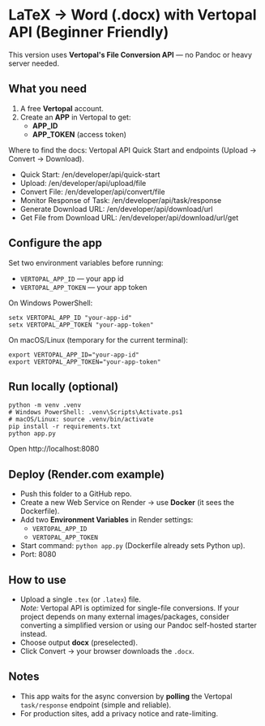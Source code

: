 
# LaTeX → Word (.docx) with Vertopal API (Beginner Friendly)

This version uses **Vertopal's File Conversion API** — no Pandoc or heavy server needed.

## What you need
1) A free **Vertopal** account.  
2) Create an **APP** in Vertopal to get:
   - **APP_ID**
   - **APP_TOKEN** (access token)

Where to find the docs: Vertopal API Quick Start and endpoints (Upload → Convert → Download).

- Quick Start: /en/developer/api/quick-start
- Upload: /en/developer/api/upload/file
- Convert File: /en/developer/api/convert/file
- Monitor Response of Task: /en/developer/api/task/response
- Generate Download URL: /en/developer/api/download/url
- Get File from Download URL: /en/developer/api/download/url/get

## Configure the app
Set two environment variables before running:

- `VERTOPAL_APP_ID` — your app id
- `VERTOPAL_APP_TOKEN` — your app token

On Windows PowerShell:
```
setx VERTOPAL_APP_ID "your-app-id"
setx VERTOPAL_APP_TOKEN "your-app-token"
```
On macOS/Linux (temporary for the current terminal):
```
export VERTOPAL_APP_ID="your-app-id"
export VERTOPAL_APP_TOKEN="your-app-token"
```

## Run locally (optional)
```
python -m venv .venv
# Windows PowerShell: .venv\Scripts\Activate.ps1
# macOS/Linux: source .venv/bin/activate
pip install -r requirements.txt
python app.py
```
Open http://localhost:8080

## Deploy (Render.com example)
- Push this folder to a GitHub repo.
- Create a new Web Service on Render → use **Docker** (it sees the Dockerfile).
- Add two **Environment Variables** in Render settings:
  - `VERTOPAL_APP_ID`
  - `VERTOPAL_APP_TOKEN`
- Start command: `python app.py` (Dockerfile already sets Python up).
- Port: 8080

## How to use
- Upload a single `.tex` (or `.latex`) file.  
  *Note:* Vertopal API is optimized for single-file conversions. If your project depends on many external images/packages, consider converting a simplified version or using our Pandoc self-hosted starter instead.
- Choose output **docx** (preselected).
- Click Convert → your browser downloads the `.docx`.

## Notes
- This app waits for the async conversion by **polling** the Vertopal `task/response` endpoint (simple and reliable).
- For production sites, add a privacy notice and rate-limiting.
